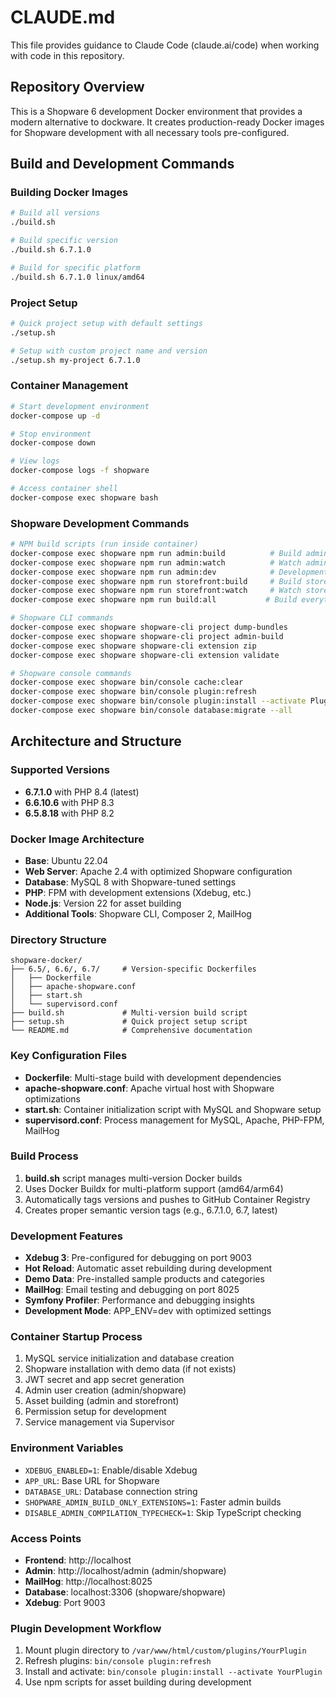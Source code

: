 # CLAUDE.md

This file provides guidance to Claude Code (claude.ai/code) when working with code in this repository.

## Repository Overview

This is a Shopware 6 development Docker environment that provides a modern alternative to dockware. It creates production-ready Docker images for Shopware development with all necessary tools pre-configured.

## Build and Development Commands

### Building Docker Images
```bash
# Build all versions
./build.sh

# Build specific version
./build.sh 6.7.1.0

# Build for specific platform
./build.sh 6.7.1.0 linux/amd64
```

### Project Setup
```bash
# Quick project setup with default settings
./setup.sh

# Setup with custom project name and version
./setup.sh my-project 6.7.1.0
```

### Container Management
```bash
# Start development environment
docker-compose up -d

# Stop environment
docker-compose down

# View logs
docker-compose logs -f shopware

# Access container shell
docker-compose exec shopware bash
```

### Shopware Development Commands
```bash
# NPM build scripts (run inside container)
docker-compose exec shopware npm run admin:build          # Build admin interface
docker-compose exec shopware npm run admin:watch          # Watch admin changes
docker-compose exec shopware npm run admin:dev            # Development build
docker-compose exec shopware npm run storefront:build     # Build storefront
docker-compose exec shopware npm run storefront:watch     # Watch storefront changes
docker-compose exec shopware npm run build:all           # Build everything

# Shopware CLI commands
docker-compose exec shopware shopware-cli project dump-bundles
docker-compose exec shopware shopware-cli project admin-build
docker-compose exec shopware shopware-cli extension zip
docker-compose exec shopware shopware-cli extension validate

# Shopware console commands
docker-compose exec shopware bin/console cache:clear
docker-compose exec shopware bin/console plugin:refresh
docker-compose exec shopware bin/console plugin:install --activate PluginName
docker-compose exec shopware bin/console database:migrate --all
```

## Architecture and Structure

### Supported Versions
- **6.7.1.0** with PHP 8.4 (latest)
- **6.6.10.6** with PHP 8.3
- **6.5.8.18** with PHP 8.2

### Docker Image Architecture
- **Base**: Ubuntu 22.04
- **Web Server**: Apache 2.4 with optimized Shopware configuration
- **Database**: MySQL 8 with Shopware-tuned settings
- **PHP**: FPM with development extensions (Xdebug, etc.)
- **Node.js**: Version 22 for asset building
- **Additional Tools**: Shopware CLI, Composer 2, MailHog

### Directory Structure
```
shopware-docker/
├── 6.5/, 6.6/, 6.7/     # Version-specific Dockerfiles
│   ├── Dockerfile
│   ├── apache-shopware.conf
│   ├── start.sh
│   └── supervisord.conf
├── build.sh             # Multi-version build script
├── setup.sh             # Quick project setup script
└── README.md            # Comprehensive documentation
```

### Key Configuration Files
- **Dockerfile**: Multi-stage build with development dependencies
- **apache-shopware.conf**: Apache virtual host with Shopware optimizations
- **start.sh**: Container initialization script with MySQL and Shopware setup
- **supervisord.conf**: Process management for MySQL, Apache, PHP-FPM, MailHog

### Build Process
1. **build.sh** script manages multi-version Docker builds
2. Uses Docker Buildx for multi-platform support (amd64/arm64)
3. Automatically tags versions and pushes to GitHub Container Registry
4. Creates proper semantic version tags (e.g., 6.7.1.0, 6.7, latest)

### Development Features
- **Xdebug 3**: Pre-configured for debugging on port 9003
- **Hot Reload**: Automatic asset rebuilding during development
- **Demo Data**: Pre-installed sample products and categories
- **MailHog**: Email testing and debugging on port 8025
- **Symfony Profiler**: Performance and debugging insights
- **Development Mode**: APP_ENV=dev with optimized settings

### Container Startup Process
1. MySQL service initialization and database creation
2. Shopware installation with demo data (if not exists)
3. JWT secret and app secret generation
4. Admin user creation (admin/shopware)
5. Asset building (admin and storefront)
6. Permission setup for development
7. Service management via Supervisor

### Environment Variables
- `XDEBUG_ENABLED=1`: Enable/disable Xdebug
- `APP_URL`: Base URL for Shopware
- `DATABASE_URL`: Database connection string
- `SHOPWARE_ADMIN_BUILD_ONLY_EXTENSIONS=1`: Faster admin builds
- `DISABLE_ADMIN_COMPILATION_TYPECHECK=1`: Skip TypeScript checking

### Access Points
- **Frontend**: http://localhost
- **Admin**: http://localhost/admin (admin/shopware)
- **MailHog**: http://localhost:8025
- **Database**: localhost:3306 (shopware/shopware)
- **Xdebug**: Port 9003

### Plugin Development Workflow
1. Mount plugin directory to `/var/www/html/custom/plugins/YourPlugin`
2. Refresh plugins: `bin/console plugin:refresh`
3. Install and activate: `bin/console plugin:install --activate YourPlugin`
4. Use npm scripts for asset building during development
